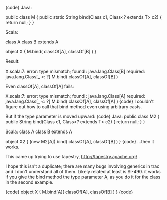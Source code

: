{code}
Java:

public class M { public static <T> String bind(Class<T> c1, Class<? extends T> c2) { return null; } }

Scala:

class A
class B extends A

object X { M.bind( classOf[A], classOf[B] ) }

Result:

X.scala:7: error: type mismatch;
 found   : java.lang.Class[B]
 required: java.lang.Class[_ <: ?]
  M.bind( classOf[A], classOf[B] )

Even classOf[A], classOf[A] fails:

X.scala:7: error: type mismatch;
 found   : java.lang.Class[A]
 required: java.lang.Class[_ <: ?]
  M.bind( classOf[A], classOf[A] )
{code}
I couldn't figure out how to call that bind method even using arbitrary casts.

But if the type parameter is moved upward:
{code}
Java:
public class M2<T> { public String bind(Class<T> c1, Class<? extends T> c2) { return null; } }

Scala:
class A
class B extends A

object X2 { (new M2[A]).bind( classOf[A], classOf[B] ) }
{code}
...then it works.

This came up trying to use tapestry, http://tapestry.apache.org/ .

I hope this isn't a duplicate; there are many bugs involving generics in trac and I don't understand all of them.  Likely related at least is SI-490.
it works if you give the bind method the type parameter A, as you do it for the class in the second example.

{code}
object X { M.bind[A]( classOf[A], classOf[B] ) }
{code}
